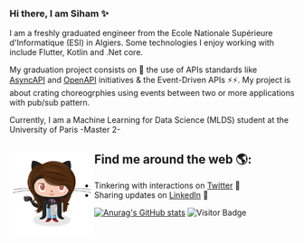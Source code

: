 ### Hi there, I am Siham ✨

<!--
**Sihamtahi/Sihamtahi** is a ✨ _special_ ✨ repository because its `README.md` (this file) appears on your GitHub profile.

Here are some ideas to get you started:


- 🌱 I’m currently learning ...
- 👯 I’m looking to collaborate on ...
- 🤔 I’m looking for help with ...
- 💬 Ask me about ...
- 📫 How to reach me: ...
- 😄 Pronouns: ...
- ⚡ Fun fact: ...
- <img src="https://raw.githubusercontent.com/M0nica/M0nica/master/gh-header-image-cropped.png" alt="banner that says Monica Powell - software engineer, content creator and community organizer alongside a cartoon illustration of Monica">
-->

 
I am a freshly graduated engineer from the Ecole Nationale Supérieure d'Informatique (ESI) in Algiers.  Some technologies I enjoy working with include Flutter, Kotlin  and .Net core.


My graduation  project consists on 🔭 the use of APIs standards like <a href="https://www.asyncapi.com">AsyncAPI</a>  and  <a href="https://www.openapis.org">OpenAPI</a>  initiatives & the Event-Driven APIs ⚡⚡. My project is about crating choreogrphies using events between two or more applications with pub/sub pattern.

Currently, I am a Machine Learning for Data Science (MLDS) student at the University of Paris -Master 2- 

## Find me around the web 🌎: <a href="https://github.com/Sihamtahi"><img align="left" width="150" height="150" src="https://github.com/Sihamtahi/Sihamtahi/blob/main/femalecodertocat.png"></a> 

- Tinkering with interactions on <a href="https://twitter.com/TahiSiham"> Twitter</a> 🏓
- Sharing updates on <a href="https://www.linkedin.com/in/siham-tahi-277121181/">LinkedIn</a> 💼



[![Anurag's GitHub stats](https://github-readme-stats.vercel.app/api?username=sihamtahi)](https://github.com/anuraghazra/github-readme-stats)
![Visitor Badge](https://visitor-badge.laobi.icu/badge?page_id=sihamtahi)

<!--![Top Langs](https://github-readme-stats.vercel.app/api/top-langs/?username=sihamtahi&hide=TeX&layout=compact)-->

